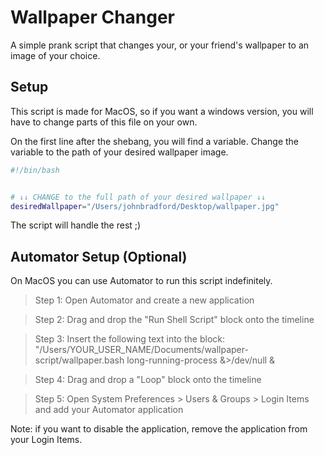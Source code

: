 # Wallpaper Changer
A simple prank script that changes your, or your friend's wallpaper to an image of your choice.

## Setup
This script is made for MacOS, so if you want a windows version, you will have to change parts of this file on your own.

On the first line after the shebang, you will find a variable. Change the variable to the path of your desired wallpaper image.

```bash
#!/bin/bash


# ↓↓ CHANGE to the full path of your desired wallpaper ↓↓
desiredWallpaper="/Users/johnbradford/Desktop/wallpaper.jpg"
```
The script will handle the rest ;)

## Automator Setup (Optional)
On MacOS you can use Automator to run this script indefinitely.

> Step 1: Open Automator and create a new application

> Step 2: Drag and drop the "Run Shell Script" block onto the timeline

> Step 3: Insert the following text into the block: "/Users/YOUR_USER_NAME/Documents/wallpaper-script/wallpaper.bash long-running-process &>/dev/null &

> Step 4: Drag and drop a "Loop" block onto the timeline

> Step 5: Open System Preferences > Users & Groups > Login Items and add your Automator application

Note: if you want to disable the application, remove the application from your Login Items.
